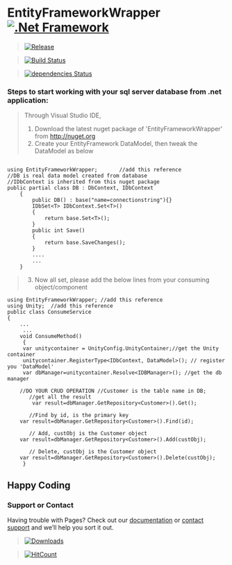# EntityFrameworkWrapper [![.Net Framework](https://img.shields.io/badge/DotNet-4.6.1-blue.svg?style=plastic)](https://www.microsoft.com/en-au/download/details.aspx?id=49981)


> [![Release](https://img.shields.io/badge/release-v1.0.7-blue.svg?style=plastic)](https://www.nuget.org/packages/Generic.Repository.EntityFramework/1.0.7)

> [![Build Status](https://travis-ci.org/AJEETX/EntityFrameworkWrapper.png?branch=master&style=plastic)](https://travis-ci.org/AJEETX/EntityFrameworkWrapper)

> [![dependencies Status](https://img.shields.io/badge/dependency-none-brightgreen.svg?style=plastic)](https://img.shields.io/badge/dependency-none-brightgreen.svg)

### Steps to start working with your sql server database from .net application:
>   Through Visual Studio IDE, 
>	1.  Download the latest nuget package of 'EntityFrameworkWrapper' from http://nuget.org
>	2. Create your EntityFramework DataModel, then tweak the DataModel as below
```

using EntityFrameworkWrapper;       //add this reference
//DB is real data model created from database
//IDbContext is inherited from this nuget package
public partial class DB : DbContext, IDbContext   
    {
        public DB() : base("name=connectionstring"){} 
        IDbSet<T> IDbContext.Set<T>()
        {
            return base.Set<T>();
        }
        public int Save()
        {
            return base.SaveChanges();
        }
        ....
        ...
    }
```
>   3.	Now all set, please add the below lines from your consuming object/component

```
using EntityFrameworkWrapper; //add this reference
using Unity;  //add this reference
public class ConsumeService
{
    ...
     ...
    void ConsumeMethod()
     {
     var unitycontainer = UnityConfig.UnityContainer;//get the Unity container
     unitycontainer.RegisterType<IDbContext, DataModel>(); // register you 'DataModel'
     var dbManager=unitycontainer.Resolve<IDBManager>(); //get the db manager
	
	//DO YOUR CRUD OPERATION //Customer is the table name in DB; 
       //get all the result	
        var result=dbManager.GetRepository<Customer>().Get();  
       
       //Find by id, is the primary key
	var result=dbManager.GetRepository<Customer>().Find(id); 

       // Add, custObj is the Customer object
	var result=dbManager.GetRepository<Customer>().Add(custObj);

       // Delete, custObj is the Customer object
	var result=dbManager.GetRepository<Customer>().Delete(custObj);
     }
```

## Happy Coding

### Support or Contact

Having trouble with Pages? Check out our [documentation](https://github.com/AJEETX/EntityFrameworkWrapper/blob/master/README.md) or [contact support](mailto:ajeetkumar@email.com) and we’ll help you sort it out.

>[![Downloads](https://img.shields.io/badge/downloads-1K-blue.svg?style=plastic)](https://www.nuget.org/stats/packages/Generic.Repository.EntityFramework?groupby=Version)

> [![HitCount](http://hits.dwyl.io/ajeetx/EntityFrameworkWrapper/projects/1.svg?style=plastic)](http://hits.dwyl.io/ajeetx/EntityFrameworkWrapper/projects/1)

